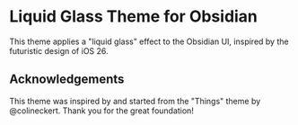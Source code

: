 # Liquid Glass Theme for Obsidian

This theme applies a "liquid glass" effect to the Obsidian UI, inspired by the futuristic design of iOS 26.

## Acknowledgements

This theme was inspired by and started from the "Things" theme by @colineckert. Thank you for the great foundation!

